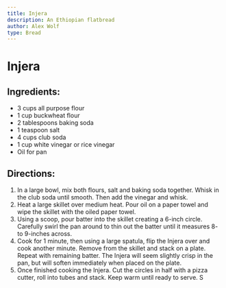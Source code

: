 ```yaml
---
title: Injera
description: An Ethiopian flatbread
author: Alex Wolf
type: Bread
---
```


# Injera

## Ingredients:

* 3 cups all purpose flour
* 1 cup buckwheat flour
* 2 tablespoons baking soda
* 1 teaspoon salt
* 4 cups club soda
* 1 cup white vinegar or rice vinegar
* Oil for pan

## Directions:

1. In a large bowl, mix both flours, salt and baking soda together. Whisk in the club soda until smooth. Then add the vinegar and whisk.
2. Heat a large skillet over medium heat. Pour oil on a paper towel and wipe the skillet with the oiled paper towel.
3. Using a scoop, pour batter into the skillet creating a 6-inch circle. Carefully swirl the pan around to thin out the batter until it measures 8- to 9-inches across.
4. Cook for 1 minute, then using a large spatula, flip the Injera over and cook another minute. Remove from the skillet and stack on a plate. Repeat with remaining batter. The Injera will seem slightly crisp in the pan, but will soften immediately when placed on the plate.
5. Once finished cooking the Injera. Cut the circles in half with a pizza cutter, roll into tubes and stack. Keep warm until ready to serve. S
